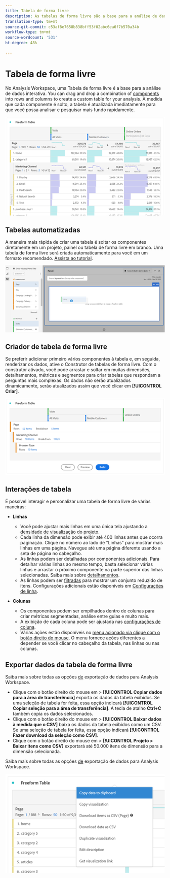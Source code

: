 ```yaml
---
title: Tabela de forma livre
description: As tabelas de forma livre são a base para a análise de dados no Workspace
translation-type: tm+mt
source-git-commit: c53af8e7658b838bff53f02abc6ea6f7b570a34b
workflow-type: tm+mt
source-wordcount: '531'
ht-degree: 48%

---
```



# Tabela de forma livre

No Analysis Workspace, uma Tabela de forma livre é a base para a análise de dados interativa. You can drag and drop a combination of [components](https://docs.adobe.com/content/help/pt-BR/analytics/analyze/analysis-workspace/components/analysis-workspace-components.html) into rows and columns to create a custom table for your analysis. À medida que cada componente é solto, a tabela é atualizada imediatamente para que você possa analisar e pesquisar mais fundo rapidamente.

![](assets/opening-section.png)

## Tabelas automatizadas

A maneira mais rápida de criar uma tabela é soltar os componentes diretamente em um projeto, painel ou tabela de forma livre em branco. Uma tabela de forma livre será criada automaticamente para você em um formato recomendado. [Assista ao tutorial](https://experienceleague.adobe.com/docs/analytics-learn/tutorials/analysis-workspace/building-freeform-tables/auto-build-freeform-tables-in-analysis-workspace.html).

![](assets/automated-table.png)

## Criador de tabela de forma livre

Se preferir adicionar primeiro vários componentes à tabela e, em seguida, renderizar os dados, ative o Construtor de tabelas de forma livre. Com o construtor ativado, você pode arrastar e soltar em muitas dimensões, detalhamentos, métricas e segmentos para criar tabelas que respondam a perguntas mais complexas. Os dados não serão atualizados dinamicamente, serão atualizados assim que você clicar em **[!UICONTROL Criar]**.

![](assets/table-builder.png)

## Interações de tabela

É possível interagir e personalizar uma tabela de forma livre de várias maneiras:

* **Linhas**
   * Você pode ajustar mais linhas em uma única tela ajustando a [densidade de visualização](https://docs.adobe.com/content/help/pt-BR/analytics/analyze/analysis-workspace/build-workspace-project/view-density.html) do projeto.
   * Cada linha da dimensão pode exibir até 400 linhas antes que ocorra paginação. Clique no número ao lado de &quot;Linhas&quot; para mostrar mais linhas em uma página. Navegue até uma página diferente usando a seta de página no cabeçalho.
   * As linhas podem ser detalhadas por componentes adicionais. Para detalhar várias linhas ao mesmo tempo, basta selecionar várias linhas e arrastar o próximo componente na parte superior das linhas selecionadas. Saiba mais sobre [detalhamentos](https://docs.adobe.com/content/help/pt-BR/analytics/analyze/analysis-workspace/components/dimensions/t-breakdown-fa.html).
   * As linhas podem ser [filtradas](https://experienceleague.adobe.com/docs/analytics/analyze/analysis-workspace/visualizations/freeform-table/pagination-filtering-sorting.html?lang=pt-BR) para mostrar um conjunto reduzido de itens. Configurações adicionais estão disponíveis em [Configurações de linha](https://docs.adobe.com/content/help/en/analytics/analyze/analysis-workspace/visualizations/freeform-table/column-row-settings/table-settings.html).

* **Colunas**
   * Os componentes podem ser empilhados dentro de colunas para criar métricas segmentadas, análise entre guias e muito mais.
   * A exibição de cada coluna pode ser ajustada nas [configurações de coluna](https://docs.adobe.com/content/help/pt-BR/analytics/analyze/analysis-workspace/build-workspace-project/column-row-settings/column-settings.html).
   * Várias ações estão disponíveis no [menu acionado via clique com o botão direito do mouse](https://docs.adobe.com/content/help/en/analytics-learn/tutorials/analysis-workspace/building-freeform-tables/using-the-right-click-menu.html). O menu fornece ações diferentes a depender se você clicar no cabeçalho da tabela, nas linhas ou nas colunas.

## Exportar dados da tabela de forma livre

Saiba mais sobre todas as opções [de](https://experienceleague.adobe.com/docs/analytics/analyze/analysis-workspace/curate-share/download-send.html) exportação de dados para Analysis Workspace.

* Clique com o botão direito do mouse em > **[!UICONTROL Copiar dados para a área de transferência]** exporta os dados da tabela exibidos. Se uma seleção de tabela for feita, essa opção indicará **[!UICONTROL Copiar seleção para a área de transferência]**. A tecla de atalho **Ctrl+C** também copia os dados selecionados.
* Clique com o botão direito do mouse em > **[!UICONTROL Baixar dados à medida que o CSV]** baixa os dados da tabela exibidos como um CSV. Se uma seleção de tabela for feita, essa opção indicará **[!UICONTROL Fazer download da seleção como CSV]**.
* Clique com o botão direito do mouse em > **[!UICONTROL Projeto > Baixar itens como CSV]** exportará até 50.000 itens de dimensão para a dimensão selecionada.

Saiba mais sobre todas as opções [de](https://experienceleague.adobe.com/docs/analytics/analyze/analysis-workspace/curate-share/download-send.html) exportação de dados para Analysis Workspace.

![](assets/export-options.png)
